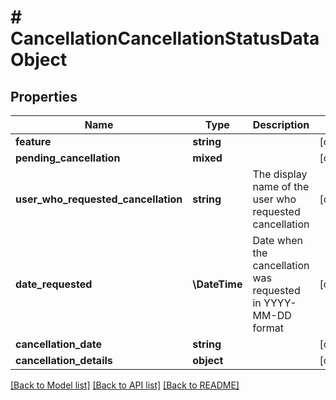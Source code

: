 # # CancellationCancellationStatusDataObject

## Properties

Name | Type | Description | Notes
------------ | ------------- | ------------- | -------------
**feature** | **string** |  | [optional]
**pending_cancellation** | **mixed** |  | [optional]
**user_who_requested_cancellation** | **string** | The display name of the user who requested cancellation | [optional]
**date_requested** | **\DateTime** | Date when the cancellation was requested in YYYY-MM-DD format | [optional]
**cancellation_date** | **string** |  | [optional]
**cancellation_details** | **object** |  | [optional]

[[Back to Model list]](../../README.md#models) [[Back to API list]](../../README.md#endpoints) [[Back to README]](../../README.md)
